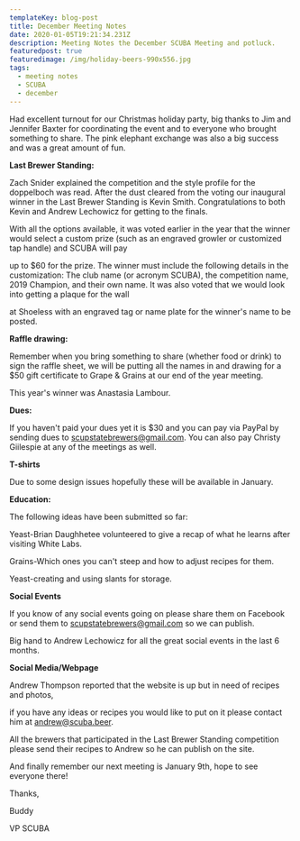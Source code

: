 ```yaml
---
templateKey: blog-post
title: December Meeting Notes
date: 2020-01-05T19:21:34.231Z
description: Meeting Notes the December SCUBA Meeting and potluck.
featuredpost: true
featuredimage: /img/holiday-beers-990x556.jpg
tags:
  - meeting notes
  - SCUBA
  - december
---
```

Had excellent turnout for our Christmas holiday party, big thanks to Jim and Jennifer Baxter for coordinating the event and to everyone who brought something to share.  The pink elephant exchange was also a big success and was a great amount of fun.



**Last Brewer Standing:**

Zach Snider explained the competition and the style profile for the doppelboch was read.  After the dust cleared from the voting our inaugural winner in the Last Brewer Standing is Kevin Smith.  Congratulations to both Kevin and Andrew Lechowicz for getting to the finals.  

With all the options available, it was voted earlier in the year that the winner would select a custom prize (such as an engraved growler or customized tap handle) and SCUBA will pay

 up to $60 for the prize.  The winner must include the following details in the customization: The club name (or acronym SCUBA), the competition name, 2019 Champion, and their own name. It was also voted that we would look into getting a plaque for the wall

 at Shoeless with an engraved tag or name plate for the winner's name to be posted.



**Raffle drawing:**

Remember when you bring something to share (whether food or drink) to sign the raffle sheet, we will be putting all the names in and drawing for a $50 gift certificate to Grape & Grains at our end of the year meeting.

This year's winner was Anastasia Lambour.



**Dues:**

If you haven't paid your dues yet it is $30 and you can pay via PayPal by sending dues to scupstatebrewers@gmail.com.  You can also pay Christy Giilespie at any of the meetings as well.

**T-shirts**

Due to some design issues hopefully these will be available in January.

**Education:**

The following ideas have been submitted so far:

Yeast-Brian Daughhetee volunteered to give a recap of what he learns after visiting White Labs.

Grains-Which ones you can't steep and how to adjust recipes for them.

Yeast-creating and using slants for storage.

**Social Events**

If you know of any social events going on please share them on Facebook or send them to scupstatebrewers@gmail.com so we can publish.

Big hand to Andrew Lechowicz for all the great social events in the last 6 months.

**Social Media/Webpage**

Andrew Thompson reported that the website is up but in need of recipes and photos,

 if you have any ideas or recipes you would like to put on it please contact him at andrew@scuba.beer.

All the brewers that participated in the Last Brewer Standing competition please send their recipes to Andrew so he can publish on the site.

And finally remember our next meeting is January 9th, hope to see everyone there!



Thanks,

Buddy

VP SCUBA
